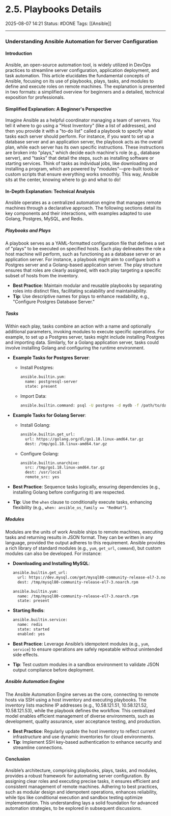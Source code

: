 # 2.5. Playbooks Details

2025-08-07 14:21
Status: #DONE 
Tags: [[Ansible]]

---
### Understanding Ansible Automation for Server Configuration

#### Introduction
Ansible, an open-source automation tool, is widely utilized in DevOps practices to streamline server configuration, application deployment, and task automation. This article elucidates the fundamental concepts of Ansible, focusing on its use of playbooks, plays, tasks, and modules to define and execute roles on remote machines. The explanation is presented in two formats: a simplified overview for beginners and a detailed, technical exposition for professionals.

#### Simplified Explanation: A Beginner's Perspective
Imagine Ansible as a helpful coordinator managing a team of servers. You tell it where to go using a "Host Inventory" (like a list of addresses), and then you provide it with a "to-do list" called a playbook to specify what tasks each server should perform. For instance, if you want to set up a database server and an application server, the playbook acts as the overall plan, while each server has its own specific instructions. These instructions are broken into "plays," which decide each machine's role (e.g., database server), and "tasks" that detail the steps, such as installing software or starting services. Think of tasks as individual jobs, like downloading and installing a program, which are powered by "modules"—pre-built tools or custom scripts that ensure everything works smoothly. This way, Ansible sits at the center, knowing where to go and what to do!

#### In-Depth Explanation: Technical Analysis
Ansible operates as a centralized automation engine that manages remote machines through a declarative approach. The following sections detail its key components and their interactions, with examples adapted to use Golang, Postgres, MySQL, and Redis.

##### Playbooks and Plays
A playbook serves as a YAML-formatted configuration file that defines a set of "plays" to be executed on specified hosts. Each play delineates the role a host machine will perform, such as functioning as a database server or an application server. For instance, a playbook might aim to configure both a Postgres server and a Golang-based application server. The play structure ensures that roles are clearly assigned, with each play targeting a specific subset of hosts from the inventory.

- **Best Practice**: Maintain modular and reusable playbooks by separating roles into distinct files, facilitating scalability and maintainability.
- **Tip**: Use descriptive names for plays to enhance readability, e.g., "Configure Postgres Database Server."

##### Tasks
Within each play, tasks combine an action with a name and optionally additional parameters, invoking modules to execute specific operations. For example, to set up a Postgres server, tasks might include installing Postgres and importing data. Similarly, for a Golang application server, tasks could involve installing Golang and configuring the runtime environment.

- **Example Tasks for Postgres Server**:
  - Install Postgres:
    ```bash
    ansible.builtin.yum:
      name: postgresql-server
      state: present
    ```
  - Import Data:
    ```bash
    ansible.builtin.command: psql -U postgres -d mydb -f /path/to/data.sql
    ```

- **Example Tasks for Golang Server**:
  - Install Golang:
    ```bash
    ansible.builtin.get_url:
      url: https://golang.org/dl/go1.18.linux-amd64.tar.gz
      dest: /tmp/go1.18.linux-amd64.tar.gz
    ```
  - Configure Golang:
    ```bash
    ansible.builtin.unarchive:
      src: /tmp/go1.18.linux-amd64.tar.gz
      dest: /usr/local
      remote_src: yes
    ```

- **Best Practice**: Sequence tasks logically, ensuring dependencies (e.g., installing Golang before configuring it) are respected.
- **Tip**: Use the `when` clause to conditionally execute tasks, enhancing flexibility (e.g., `when: ansible_os_family == "RedHat"`).

##### Modules
Modules are the units of work Ansible ships to remote machines, executing tasks and returning results in JSON format. They can be written in any language, provided the output adheres to this requirement. Ansible provides a rich library of standard modules (e.g., `yum`, `get_url`, `command`), but custom modules can also be developed. For instance:

- **Downloading and Installing MySQL**:
  ```bash
  ansible.builtin.get_url:
    url: https://dev.mysql.com/get/mysql80-community-release-el7-3.noarch.rpm
    dest: /tmp/mysql80-community-release-el7-3.noarch.rpm
  ```
  ```bash
  ansible.builtin.yum:
    name: /tmp/mysql80-community-release-el7-3.noarch.rpm
    state: present
  ```

- **Starting Redis**:
  ```bash
  ansible.builtin.service:
    name: redis
    state: started
    enabled: yes
  ```

- **Best Practice**: Leverage Ansible’s idempotent modules (e.g., `yum`, `service`) to ensure operations are safely repeatable without unintended side effects.
- **Tip**: Test custom modules in a sandbox environment to validate JSON output compliance before deployment.

##### Ansible Automation Engine
The Ansible Automation Engine serves as the core, connecting to remote hosts via SSH using a host inventory and executing playbooks. The inventory lists machine IP addresses (e.g., 10.58.121.51, 10.58.121.52, 10.58.121.53), while the playbook defines the workflow. This centralized model enables efficient management of diverse environments, such as development, quality assurance, user acceptance testing, and production.

- **Best Practice**: Regularly update the host inventory to reflect current infrastructure and use dynamic inventories for cloud environments.
- **Tip**: Implement SSH key-based authentication to enhance security and streamline connections.

#### Conclusion
Ansible’s architecture, comprising playbooks, plays, tasks, and modules, provides a robust framework for automating server configuration. By assigning clear roles and executing precise tasks, it ensures efficient and consistent management of remote machines. Adhering to best practices, such as modular design and idempotent operations, enhances reliability, while tips like conditional execution and sandbox testing optimize implementation. This understanding lays a solid foundation for advanced automation strategies, to be explored in subsequent discussions.